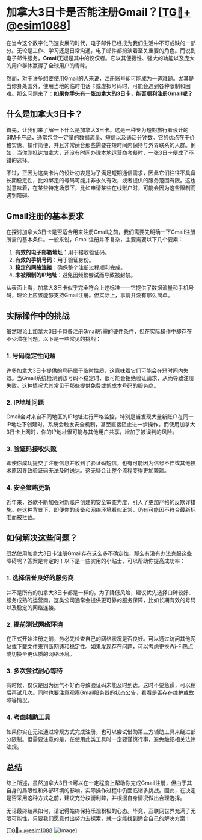 # 加拿大3日卡是否能注册Gmail？[[TG💪+ @esim1088](https://t.me/s/esim1088)]

在当今这个数字化飞速发展的时代，电子邮件已经成为我们生活中不可或缺的一部分。无论是工作、学习还是日常沟通，电子邮件都扮演着至关重要的角色。而说到电子邮件服务，**Gmail**无疑是其中的佼佼者。它以其便捷性、强大的功能以及庞大的用户群体赢得了全球用户的青睐。

然而，对于许多想要使用Gmail的人来说，注册账号却可能成为一道难题。尤其是当你身处国外，使用当地的临时电话卡或虚拟号码时，可能会遇到各种限制和困难。那么问题来了：**如果你手头有一张加拿大的3日卡，能否顺利注册Gmail呢？**

## 什么是加拿大3日卡？

首先，让我们来了解一下什么是加拿大3日卡。这是一种专为短期旅行者设计的SIM卡产品，通常包含一定量的数据流量、短信以及通话分钟数。它的优点在于价格实惠、操作简便，并且非常适合那些需要在短时间内保持与外界联系的人群。例如，当你刚抵达加拿大，还没有时间办理本地运营商套餐时，一张3日卡便成了不错的选择。

不过，正因为这类卡片的设计初衷是为了满足短期通信需求，因此它们往往不具备长期稳定性，比如绑定的号码可能并非永久有效，或者提供的服务范围有限。这也就意味着，在某些特定场景下，比如申请某些在线账户时，可能会因为这些限制而遇到障碍。

## Gmail注册的基本要求

在探讨加拿大3日卡是否适合用来注册Gmail之前，我们需要先明确一下Gmail注册所需的基本条件。一般来说，Gmail注册并不复杂，主要需要以下几个要素：

1. **有效的电子邮箱地址**：用于接收验证码。
2. **有效的手机号码**：用于验证身份。
3. **稳定的网络连接**：确保整个注册过程顺利完成。
4. **未被限制的IP地址**：避免因频繁尝试而导致被封禁。

从表面上看，加拿大3日卡似乎完全符合上述标准——它提供了数据流量和手机号码，理论上应该能够支持Gmail注册。但实际上，事情并没有那么简单。

## 实际操作中的挑战

虽然理论上加拿大3日卡具备注册Gmail所需的硬件条件，但在实际操作中却存在不少潜在问题。以下是一些常见的挑战：

### 1. 号码稳定性问题

许多加拿大3日卡提供的号码属于临时性质，这意味着它们可能会在短时间内失效。当Gmail系统检测到该号码不稳定时，很可能会拒绝验证请求，从而导致注册失败。这种情况尤其常见于那些提供免费或低成本号码的服务商。

### 2. IP地址问题

Gmail会对来自不同地区的IP地址进行严格监控，特别是当发现大量新账户在同一IP地址下创建时，系统会触发安全机制，甚至直接阻止进一步操作。而使用加拿大3日卡上网时，你的IP地址很可能与其他用户共享，增加了被误判的风险。

### 3. 验证码接收失败

即使你成功提交了注册信息并收到了验证码短信，也有可能因为信号不佳或其他技术原因导致验证码无法及时送达。这无疑会让整个流程变得更加繁琐。

### 4. 安全策略更新

近年来，谷歌不断加强对新账户创建的安全审查力度，引入了更加严格的反欺诈措施。在这种背景下，即便你的设备和网络环境看似正常，仍有可能因不符合最新标准而被拦截。

## 如何解决这些问题？

既然使用加拿大3日卡注册Gmail存在这么多不确定性，那么有没有办法克服这些障碍呢？答案是肯定的！以下是一些实用的小贴士，可以帮助你提高成功率：

### 1. 选择信誉良好的服务商

并不是所有的加拿大3日卡都是一样的。为了降低风险，建议优先选择口碑较好、服务成熟的运营商。这类公司通常会提供更可靠的服务保障，比如长期有效的号码以及稳定的网络连接。

### 2. 提前测试网络环境

在正式开始注册之前，务必先检查自己的网络状况是否良好。可以通过访问其他网站或下载文件来判断网速和稳定性。如果发现存在问题，可以考虑更换Wi-Fi热点或切换至更优质的网络环境。

### 3. 多次尝试耐心等待

有时候，仅仅是因为运气不好而导致验证码未能及时到达。这时不要急躁，可以稍后再试几次。同时也要注意观察Gmail服务器的状态公告，看看是否存在维护或故障等情况。

### 4. 考虑辅助工具

如果你实在无法通过常规方式完成注册，也可以尝试借助第三方辅助工具来绕过部分限制。但需要注意的是，在使用此类工具时一定要谨慎行事，避免触犯相关法律法规。

## 总结

综上所述，虽然加拿大3日卡可以在一定程度上帮助你完成Gmail注册，但由于其自身的局限性和外部环境的影响，实际操作过程中仍面临诸多挑战。因此，在决定是否采用这种方式之前，建议充分权衡利弊，并根据自身情况做出合理选择。

无论最终结果如何，请记得始终保持乐观积极的心态。毕竟，互联网世界充满了无限可能性，只要我们愿意付出努力去探索，就一定能找到适合自己的解决方案！

[[TG💪+ @esim1088](https://t.me/s/esim1088) ![Image](https://i.postimg.cc/4NQfJmqS/Snipaste-2025-05-13-00-14-12.png)]